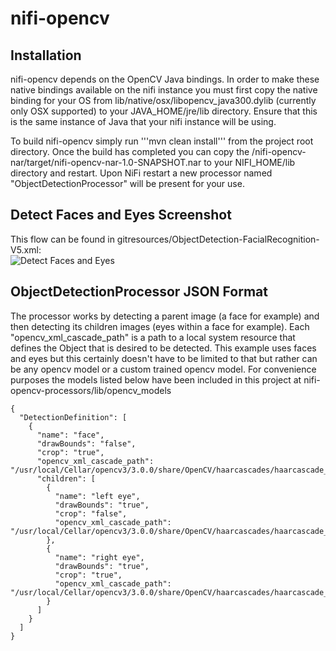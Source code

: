 # nifi-opencv

## Installation
nifi-opencv depends on the OpenCV Java bindings. In order to make these native bindings available on the nifi instance
you must first copy the native binding for your OS from lib/native/osx/libopencv_java300.dylib (currently only OSX supported)
to your JAVA_HOME/jre/lib directory. Ensure that this is the same instance of Java that your nifi instance will be 
using.

To build nifi-opencv simply run '''mvn clean install''' from the project root directory. Once the build has completed
you can copy the /nifi-opencv-nar/target/nifi-opencv-nar-1.0-SNAPSHOT.nar to your NIFI_HOME/lib directory and restart.
Upon NiFi restart a new processor named "ObjectDetectionProcessor" will be present for your use.
 
## Detect Faces and Eyes Screenshot
This flow can be found in gitresources/ObjectDetection-FacialRecognition-V5.xml:  
![Detect Faces and Eyes](https://github.com/jdye64/nifi-opencv/gitresources/ObjectDetection.png "ObjectDetectionProcessor")
 
## ObjectDetectionProcessor JSON Format
The processor works by detecting a parent image (a face for example) and then detecting its children images (eyes within a face for example).
Each "opencv_xml_cascade_path" is a path to a local system resource that defines the Object that is desired to be detected. This example
uses faces and eyes but this certainly doesn't have to be limited to that but rather can be any opencv model or a custom trained
opencv model. For convenience purposes the models listed below have been included in this project at nifi-opencv-processors/lib/opencv_models

```
{
  "DetectionDefinition": [
    {
      "name": "face",
      "drawBounds": "false",
      "crop": "true",
      "opencv_xml_cascade_path": "/usr/local/Cellar/opencv3/3.0.0/share/OpenCV/haarcascades/haarcascade_frontalface_default.xml",
      "children": [
        {
          "name": "left eye",
          "drawBounds": "true",
          "crop": "false",
          "opencv_xml_cascade_path": "/usr/local/Cellar/opencv3/3.0.0/share/OpenCV/haarcascades/haarcascade_lefteye_2splits.xml"
        },
        {
          "name": "right eye",
          "drawBounds": "true",
          "crop": "true",
          "opencv_xml_cascade_path": "/usr/local/Cellar/opencv3/3.0.0/share/OpenCV/haarcascades/haarcascade_righteye_2splits.xml"
        }
      ]
    }
  ]
}
```